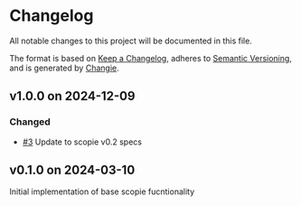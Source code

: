 # Changelog
All notable changes to this project will be documented in this file.

The format is based on [Keep a Changelog](https://keepachangelog.com/en/1.0.0/),
adheres to [Semantic Versioning](https://semver.org/spec/v2.0.0.html),
and is generated by [Changie](https://github.com/miniscruff/changie).


## v1.0.0 on 2024-12-09
### Changed
* [#3](https://github.com/miniscruff/scopie-js/issues/3) Update to scopie v0.2 specs

## v0.1.0 on 2024-03-10
Initial implementation of base scopie fucntionality
